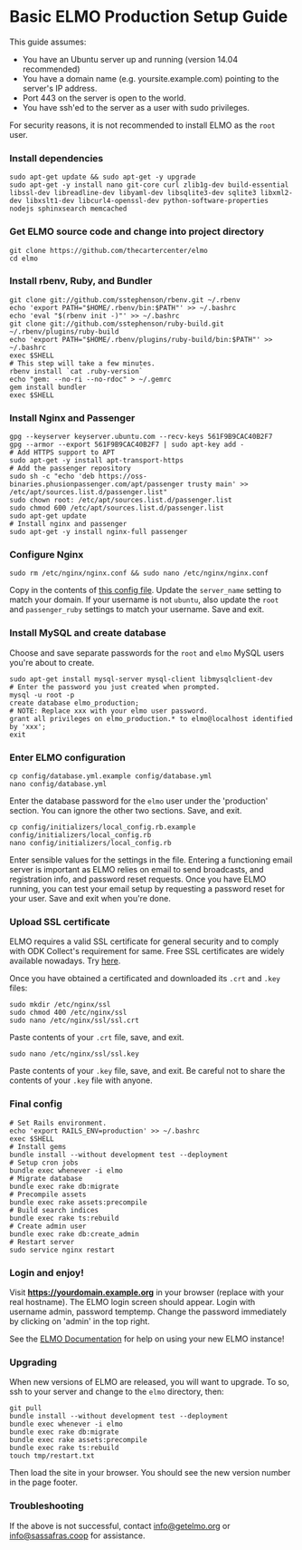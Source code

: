 # Basic ELMO Production Setup Guide

This guide assumes:

* You have an Ubuntu server up and running (version 14.04 recommended)
* You have a domain name (e.g. yoursite.example.com) pointing to the server's IP address.
* Port 443 on the server is open to the world.
* You have ssh'ed to the server as a user with sudo privileges.

For security reasons, it is not recommended to install ELMO as the `root` user.

### Install dependencies

    sudo apt-get update && sudo apt-get -y upgrade
    sudo apt-get -y install nano git-core curl zlib1g-dev build-essential libssl-dev libreadline-dev libyaml-dev libsqlite3-dev sqlite3 libxml2-dev libxslt1-dev libcurl4-openssl-dev python-software-properties nodejs sphinxsearch memcached

### Get ELMO source code and change into project directory

    git clone https://github.com/thecartercenter/elmo
    cd elmo

### Install rbenv, Ruby, and Bundler

    git clone git://github.com/sstephenson/rbenv.git ~/.rbenv
    echo 'export PATH="$HOME/.rbenv/bin:$PATH"' >> ~/.bashrc
    echo 'eval "$(rbenv init -)"' >> ~/.bashrc
    git clone git://github.com/sstephenson/ruby-build.git ~/.rbenv/plugins/ruby-build
    echo 'export PATH="$HOME/.rbenv/plugins/ruby-build/bin:$PATH"' >> ~/.bashrc
    exec $SHELL
    # This step will take a few minutes.
    rbenv install `cat .ruby-version`
    echo "gem: --no-ri --no-rdoc" > ~/.gemrc
    gem install bundler
    exec $SHELL

### Install Nginx and Passenger

    gpg --keyserver keyserver.ubuntu.com --recv-keys 561F9B9CAC40B2F7
    gpg --armor --export 561F9B9CAC40B2F7 | sudo apt-key add -
    # Add HTTPS support to APT
    sudo apt-get -y install apt-transport-https
    # Add the passenger repository
    sudo sh -c "echo 'deb https://oss-binaries.phusionpassenger.com/apt/passenger trusty main' >> /etc/apt/sources.list.d/passenger.list"
    sudo chown root: /etc/apt/sources.list.d/passenger.list
    sudo chmod 600 /etc/apt/sources.list.d/passenger.list
    sudo apt-get update
    # Install nginx and passenger
    sudo apt-get -y install nginx-full passenger

### Configure Nginx

    sudo rm /etc/nginx/nginx.conf && sudo nano /etc/nginx/nginx.conf

Copy in the contents of [this config file](nginx.conf). Update the `server_name` setting to match your domain. If your username is not `ubuntu`, also update the `root` and `passenger_ruby` settings to match your username. Save and exit.

### Install MySQL and create database

Choose and save separate passwords for the `root` and `elmo` MySQL users you're about to create.

    sudo apt-get install mysql-server mysql-client libmysqlclient-dev
    # Enter the password you just created when prompted.
    mysql -u root -p
    create database elmo_production;
    # NOTE: Replace xxx with your elmo user password.
    grant all privileges on elmo_production.* to elmo@localhost identified by 'xxx';
    exit

### Enter ELMO configuration

    cp config/database.yml.example config/database.yml
    nano config/database.yml

Enter the database password for the `elmo` user under the 'production' section. You can ignore the other two sections. Save, and exit.

    cp config/initializers/local_config.rb.example config/initializers/local_config.rb
    nano config/initializers/local_config.rb

Enter sensible values for the settings in the file. Entering a functioning email server is important as ELMO relies on email to send broadcasts, and registration info, and password reset requests. Once you have ELMO running, you can test your email setup by requesting a password reset for your user. Save and exit when you're done.

### Upload SSL certificate

ELMO requires a valid SSL certificate for general security and to comply with ODK Collect's requirement for same. Free SSL certificates are widely available nowadays. Try [here](https://google.com/search?q=free+ssl+certificate).

Once you have obtained a certificated and downloaded its `.crt` and `.key` files:

    sudo mkdir /etc/nginx/ssl
    sudo chmod 400 /etc/nginx/ssl
    sudo nano /etc/nginx/ssl/ssl.crt

Paste contents of your `.crt` file, save, and exit.

    sudo nano /etc/nginx/ssl/ssl.key

Paste contents of your `.key` file, save, and exit. Be careful not to share the contents of your `.key` file with anyone.

### Final config

    # Set Rails environment.
    echo 'export RAILS_ENV=production' >> ~/.bashrc
    exec $SHELL
    # Install gems
    bundle install --without development test --deployment
    # Setup cron jobs
    bundle exec whenever -i elmo
    # Migrate database
    bundle exec rake db:migrate
    # Precompile assets
    bundle exec rake assets:precompile
    # Build search indices
    bundle exec rake ts:rebuild
    # Create admin user
    bundle exec rake db:create_admin
    # Restart server
    sudo service nginx restart

### Login and enjoy!

Visit **https://yourdomain.example.org** in your browser (replace with your real hostname). The ELMO login screen should appear. Login with username admin, password temptemp. Change the password immediately by clicking on 'admin' in the top right.

See the [ELMO Documentation](http://getelmo.org/documentation/start/) for help on using your new ELMO instance!

### Upgrading

When new versions of ELMO are released, you will want to upgrade. To so, ssh to your server and change to the `elmo` directory, then:

    git pull
    bundle install --without development test --deployment
    bundle exec whenever -i elmo
    bundle exec rake db:migrate
    bundle exec rake assets:precompile
    bundle exec rake ts:rebuild
    touch tmp/restart.txt

Then load the site in your browser. You should see the new version number in the page footer.

### Troubleshooting

If the above is not successful, contact info@getelmo.org or info@sassafras.coop for assistance.
